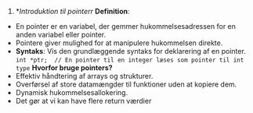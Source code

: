 1. **Introduktion til pointerr*
**Definition**: 
- En pointer er en variabel, der gemmer hukommelsesadressen for en anden variabel eller pointer.
- Pointere giver mulighed for at manipulere hukommelsen direkte.
- **Syntaks**: Vis den grundlæggende syntaks for deklarering af en pointer.
	`int *ptr;  // En pointer til en integer læses som pointer til int type` 
**Hvorfor bruge pointers?**
- Effektiv håndtering af arrays og strukturer.
- Overførsel af store datamængder til funktioner uden at kopiere dem.
- Dynamisk hukommelsesallokering.
- Det gør at vi kan have flere return værdier